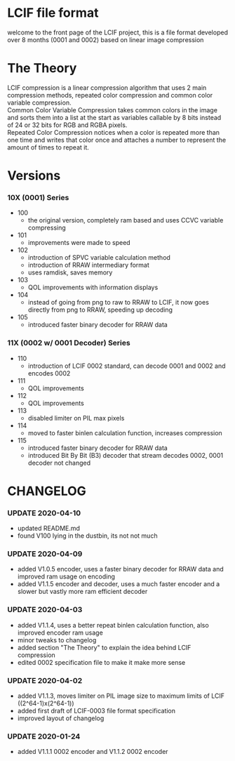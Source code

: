 # LCIF file format

welcome to the front page of the LCIF project, this is a file format developed over 8 months (0001 and 0002) based on linear image compression

# The Theory

LCIF compression is a linear compression algorithm that uses 2 main compression methods, repeated color compression and common color variable compression.  
Common Color Variable Compression takes common colors in the image and sorts them into a list at the start as variables callable by 8 bits instead of 24 or 32 bits for RGB and RGBA pixels.  
Repeated Color Compression notices when a color is repeated more than one time and writes that color once and attaches a number to represent the amount of times to repeat it.  

# Versions

### 10X (0001) Series
- 100
  - the original version, completely ram based and uses CCVC variable compressing
- 101
  - improvements were made to speed
- 102
  - introduction of SPVC variable calculation method
  - introduction of RRAW intermediary format
  - uses ramdisk, saves memory
- 103
  - QOL improvements with information displays
- 104
  - instead of going from png to raw to RRAW to LCIF, it now goes directly from png to RRAW, speeding up decoding
- 105
  - introduced faster binary decoder for RRAW data
### 11X (0002 w/ 0001 Decoder) Series
- 110
  - introduction of LCIF 0002 standard, can decode 0001 and 0002 and encodes 0002
- 111
  - QOL improvements
- 112
  - QOL improvements
- 113
  - disabled limiter on PIL max pixels
- 114
  - moved to faster binlen calculation function, increases compression
- 115
  - introduced faster binary decoder for RRAW data
  - introduced Bit By Bit (B3) decoder that stream decodes 0002, 0001 decoder not changed

# CHANGELOG

### UPDATE 2020-04-10
- updated README.md
- found V100 lying in the dustbin, its not not much

### UPDATE 2020-04-09
- added V1.0.5 encoder, uses a faster binary decoder for RRAW data and improved ram usage on encoding
- added V1.1.5 encoder and decoder, uses a much faster encoder and a slower but vastly more ram efficient decoder

### UPDATE 2020-04-03
- added V1.1.4, uses a better repeat binlen calculation function, also improved encoder ram usage
- minor tweaks to changelog
- added section "The Theory" to explain the idea behind LCIF compression
- edited 0002 specification file to make it make more sense

### UPDATE 2020-04-02
- added V1.1.3, moves limiter on PIL image size to maximum limits of LCIF ((2^64-1)x(2^64-1))
- added first draft of LCIF-0003 file format specification
- improved layout of changelog

### UPDATE 2020-01-24
- added V1.1.1 0002 encoder and V1.1.2 0002 encoder
